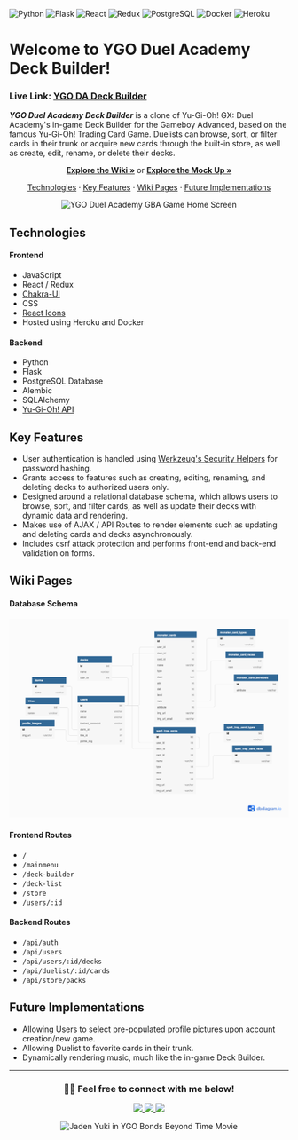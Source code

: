 ![Python](https://img.shields.io/badge/Python-3776AB?style=for-the-badge&logo=python&logoColor=white) 
![Flask](https://img.shields.io/badge/Flask-000000?style=for-the-badge&logo=flask&logoColor=white) 
![React](https://img.shields.io/badge/React-20232A?style=for-the-badge&logo=react&logoColor=61DAFB) 
![Redux](https://img.shields.io/badge/Redux-593D88?style=for-the-badge&logo=redux&logoColor=white) 
![PostgreSQL](https://img.shields.io/badge/PostgreSQL-316192?style=for-the-badge&logo=postgresql&logoColor=white) 
![Docker](https://img.shields.io/badge/Docker-2CA5E0?style=for-the-badge&logo=docker&logoColor=white) 
![Heroku](https://img.shields.io/badge/Heroku-430098?style=for-the-badge&logo=heroku&logoColor=white) 


#  Welcome to YGO Duel Academy Deck Builder!

### Live Link: [YGO DA Deck Builder](https://ygo-da-deck-builder.herokuapp.com/login)

**_YGO Duel Academy Deck Builder_** is a clone of Yu-Gi-Oh! GX: Duel Academy's in-game Deck Builder for the Gameboy Advanced, based on the famous Yu-Gi-Oh! Trading Card Game. Duelists can browse, sort, or filter cards in their trunk or acquire new cards through the built-in store, as well as create, edit, rename, or delete their decks.

<p align="center">
  <a href="https://github.com/B-Salinas/YGO-Duel-Academy-Deck-Builder/wiki"><strong>Explore the Wiki »</strong></a> 
  or 
  <a href="https://en.wikipedia.org/wiki/HTTP_404"><strong>Explore the Mock Up »</strong></a> 
</p>

<p align="center">
  <a href="#technologies">Technologies</a> 
  · 
  <a href="#key-features">Key Features</a> 
  · 
  <a href="#wiki-pages">Wiki Pages</a> 
  ·
  <a href="#future-implementations">Future Implementations</a> 
</p>

<p align="center">
  <img src="/ygo-da-gba-homescreen.gif" alt="YGO Duel Academy GBA Game Home Screen" width="750" height="500">
</p>

## Technologies

#### Frontend 
- JavaScript
- React / Redux
- [Chakra-UI](https://chakra-ui.com/)
- CSS
- [React Icons](https://react-icons.github.io/react-icons/)
- Hosted using Heroku and Docker

#### Backend
- Python
- Flask
- PostgreSQL Database
- Alembic
- SQLAlchemy
- [Yu-Gi-Oh! API](https://db.ygoprodeck.com/api-guide/)

## Key Features
- User authentication is handled using [Werkzeug's Security Helpers](https://werkzeug.palletsprojects.com/en/1.0.x/utils/#module-werkzeug.security) for password hashing.
- Grants access to features such as creating, editing, renaming, and deleting decks to authorized users only.
- Designed around a relational database schema, which allows users to browse, sort, and filter cards, as well as update their decks with dynamic data and rendering.
- Makes use of AJAX / API Routes to render elements such as updating and deleting cards and decks asynchronously.
- Includes csrf attack protection and performs front-end and back-end validation on forms.

## Wiki Pages
#### Database Schema
![YGO DA Deck Builder Database Schema](/YGO-DA-Deck-Builder.png)

#### Frontend Routes
- `/`
- `/mainmenu`
- `/deck-builder`
- `/deck-list`
- `/store`
- `/users/:id`

#### Backend Routes
- `/api/auth`
- `/api/users`
- `/api/users/:id/decks`
- `/api/duelist/:id/cards`
- `/api/store/packs`

## Future Implementations
- Allowing Users to select pre-populated profile pictures upon account creation/new game. 
- Allowing Duelist to favorite cards in their trunk. 
- Dynamically rendering music, much like the in-game Deck Builder.

---
<h3 align="center"> 👋🏽 Feel free to connect with me below! </h3>

<p align="center">
  <a href="https://github.com/B-Salinas">
    <img src="https://img.shields.io/badge/GitHub-100000?style=for-the-badge&logo=github&logoColor=white">
  </a>
  <a href="https://www.linkedin.com/in/b-salinas/">
    <img src="https://img.shields.io/badge/LinkedIn-0077B5?style=for-the-badge&logo=linkedin&logoColor=white">
  </a>
  <a href="mailto:b.salinas397@gmail.com">
    <img src="https://img.shields.io/badge/Gmail-D14836?style=for-the-badge&logo=gmail&logoColor=white">
  </a>
</p>


<p align="center">
  <img src="https://i.pinimg.com/originals/25/b4/f4/25b4f46ee64cdaae5687b8c05b036be9.gif" alt="Jaden Yuki in YGO Bonds Beyond Time Movie">
</p>
